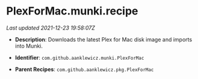 # PlexForMac.munki.recipe

_Last updated 2021-12-23 19:58:07Z_

- **Description**: Downloads the latest Plex for Mac disk image and imports into Munki.

- **Identifier**: `com.github.aanklewicz.munki.PlexForMac`

- **Parent Recipes**: `com.github.aanklewicz.pkg.PlexForMac`